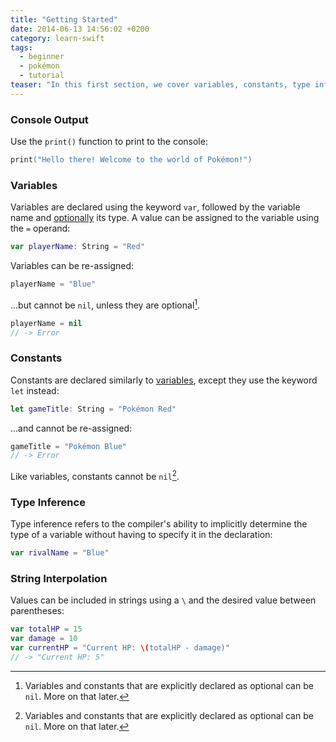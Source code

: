 ```yaml
---
title: "Getting Started"
date: 2014-06-13 14:56:02 +0200
category: learn-swift
tags:
  - beginner
  - pokémon
  - tutorial
teaser: "In this first section, we cover variables, constants, type inference, casting, and string interpolation."
---
```


### Console Output

Use the `print()` function to print to the console:

~~~swift
print("Hello there! Welcome to the world of Pokémon!")
~~~

### Variables

Variables are declared using the keyword `var`, followed by the variable name and [optionally](#type-inference) its type. A value can be assigned to the variable using the `=` operand:

~~~swift
var playerName: String = "Red"
~~~

Variables can be re-assigned:

~~~swift
playerName = "Blue"
~~~

...but cannot be `nil`, unless they are optional[^intro1].

~~~swift
playerName = nil
// -> Error
~~~

### Constants

Constants are declared similarly to [variables](#variables), except they use the keyword `let` instead:

~~~swift
let gameTitle: String = "Pokémon Red"
~~~

...and cannot be re-assigned:

~~~swift
gameTitle = "Pokémon Blue"
// -> Error
~~~

Like variables, constants cannot be `nil`[^intro1].

### Type Inference

Type inference refers to the compiler's ability to implicitly determine the type of a variable without having to specify it in the declaration:

~~~swift
var rivalName = "Blue"
~~~

### String Interpolation

Values can be included in strings using a `\` and the desired value between parentheses:

~~~swift
var totalHP = 15
var damage = 10
var currentHP = "Current HP: \(totalHP - damage)"
// -> "Current HP: 5"
~~~

[^intro1]: Variables and constants that are explicitly declared as optional can be `nil`. More on that later.
